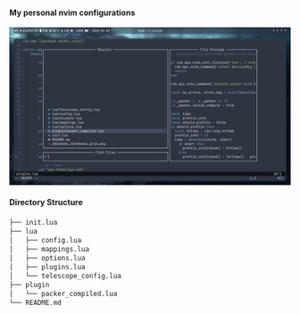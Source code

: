 #### My personal nvim configurations

![SS1](/img/20240106_12h50m36s_grim.png)

#### Directory Structure
```
├── init.lua
├── lua
│   ├── config.lua
│   ├── mappings.lua
│   ├── options.lua
│   ├── plugins.lua
│   └── telescope_config.lua
├── plugin
│   └── packer_compiled.lua
└── README.md
```
